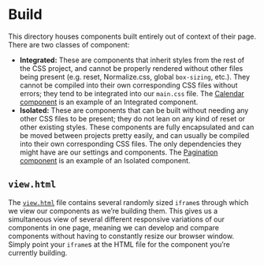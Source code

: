 # Build

This directory houses components built entirely out of context of their page.
There are two classes of component:

* **Integrated:** These are components that inherit styles from the rest of the
  CSS project, and cannot be properly rendered without other files being present
  (e.g. reset, Normalize.css, global `box-sizing`, etc.). They cannot be
  compiled into their own corresponding CSS files without errors; they tend to
  be integrated into our `main.css` file. The [Calendar
  component](https://github.com/csswizardry/discovr/blob/master/css/components/_components.calendar.scss)
  is an example of an Integrated component.
* **Isolated:** These are components that can be built without needing any other
  CSS files to be present; they do not lean on any kind of reset or other
  existing styles. These components are fully encapsulated and can be moved
  between projects pretty easily, and can usually be compiled into their own
  corresponding CSS files. The only dependencies they might have are our
  settings and components. The [Pagination
  component](https://github.com/csswizardry/discovr/blob/master/css/components/components.pagination.scss)
  is an example of an Isolated component.

## `view.html`

The
[`view.html`](https://github.com/csswizardry/discovr/blob/master/css/_build/view.html)
file contains several randomly sized `iframe`s through which we view our
components as we’re building them. This gives us a simultaneous view of several
different responsive variations of our components in one page, meaning we can
develop and compare components without having to constantly resize our browser
window. Simply point your `iframe`s at the HTML file for the component you’re
currently building.
